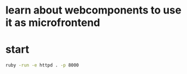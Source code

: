 # learn about webcomponents to use it as microfrontend

# start
```sh
ruby -run -e httpd . -p 8000
```

